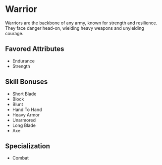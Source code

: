 # Warrior

Warriors are the backbone of any army, known for strength and resilience. They face danger head-on, wielding heavy weapons and unyielding courage. 

## Favored Attributes
- Endurance
- Strength

## Skill Bonuses
- Short Blade
- Block
- Blunt
- Hand To Hand
- Heavy Armor
- Unarmored
- Long Blade
- Axe

## Specialization
- Combat